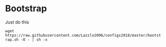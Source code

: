 # Bootstrap

Just do this

```wget https://raw.githubusercontent.com/Lazzlo2096/configs2018/master/bootstrap.sh -O - | sh -x```
